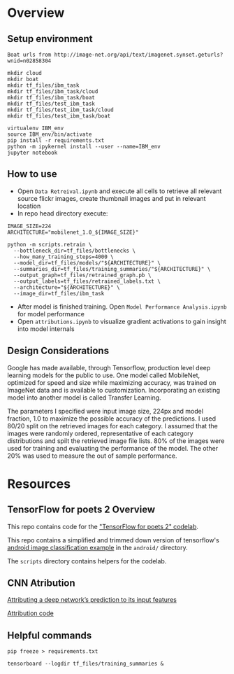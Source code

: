 # Overview

## Setup environment
```
Boat urls from http://image-net.org/api/text/imagenet.synset.geturls?wnid=n02858304
```


```
mkdir cloud
mkdir boat
mkdir tf_files/ibm_task
mkdir tf_files/ibm_task/cloud
mkdir tf_files/ibm_task/boat
mkdir tf_files/test_ibm_task
mkdir tf_files/test_ibm_task/cloud
mkdir tf_files/test_ibm_task/boat

virtualenv IBM_env
source IBM_env/bin/activate
pip install -r requirements.txt
python -m ipykernel install --user --name=IBM_env
jupyter notebook
```

## How to use

- Open `Data Retreival.ipynb` and execute all cells to retrieve all relevant source flickr images, 
create thumbnail images and put in relevant location
- In repo head directory execute:
```
IMAGE_SIZE=224
ARCHITECTURE="mobilenet_1.0_${IMAGE_SIZE}"

python -m scripts.retrain \
  --bottleneck_dir=tf_files/bottlenecks \
  --how_many_training_steps=4000 \
  --model_dir=tf_files/models/"${ARCHITECTURE}" \
  --summaries_dir=tf_files/training_summaries/"${ARCHITECTURE}" \
  --output_graph=tf_files/retrained_graph.pb \
  --output_labels=tf_files/retrained_labels.txt \
  --architecture="${ARCHITECTURE}" \
  --image_dir=tf_files/ibm_task
```
- After model is finished training. Open `Model Performance Analysis.ipynb` for model performance
- Open `attributions.ipynb` to visualize gradient activations to gain insight into model internals


## Design Considerations

Google has made available, through Tensorflow, production level deep learning models for the public to use. One model
called MobileNet, optimized for speed and size while maximizing accuracy, was trained on ImageNet data and is 
available to customization. Incorporating an existing model into another model is called Transfer Learning.

The parameters I specified were input image size, 224px and model fraction, 1.0 to maximize the possible accuracy of
the predictions. I used 80/20 split on the retrieved images for each category. I assumed that the images were randomly
ordered, representative of each category distributions and spilt the retrieved image file lists. 80% of the images were used
for training and evaluating the performance of the model. The other 20% was used to measure the out of sample performance. 

# Resources

## TensorFlow for poets 2 Overview

This repo contains code for the
["TensorFlow for poets 2" codelab](https://codelabs.developers.google.com/codelabs/tensorflow-for-poets/index.html?index=..%2F..%2Findex#0).

This repo contains a simplified and trimmed down version of tensorflow's
[android image classification example](https://github.com/tensorflow/tensorflow/tree/master/tensorflow/examples/android)
in the `android/` directory.

The `scripts` directory contains helpers for the codelab.

## CNN Atribution
[Attributing a deep network’s prediction to its input features](http://www.unofficialgoogledatascience.com/2017/03/attributing-deep-networks-prediction-to.html)

[Attribution code](https://github.com/ankurtaly/Integrated-Gradients/blob/master/attributions.ipynb)


## Helpful commands
```
pip freeze > requirements.txt

tensorboard --logdir tf_files/training_summaries &
```

